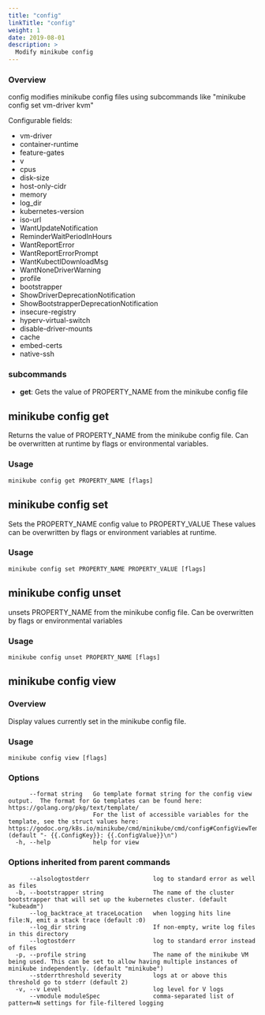 ```yaml
---
title: "config"
linkTitle: "config"
weight: 1
date: 2019-08-01
description: >
  Modify minikube config
---
```


### Overview

config modifies minikube config files using subcommands like "minikube config set vm-driver kvm"

Configurable fields: 

 * vm-driver
 * container-runtime
 * feature-gates
 * v
 * cpus
 * disk-size
 * host-only-cidr
 * memory
 * log_dir
 * kubernetes-version
 * iso-url
 * WantUpdateNotification
 * ReminderWaitPeriodInHours
 * WantReportError
 * WantReportErrorPrompt
 * WantKubectlDownloadMsg
 * WantNoneDriverWarning
 * profile
 * bootstrapper
 * ShowDriverDeprecationNotification
 * ShowBootstrapperDeprecationNotification
 * insecure-registry
 * hyperv-virtual-switch
 * disable-driver-mounts
 * cache
 * embed-certs
 * native-ssh


### subcommands

- **get**: Gets the value of PROPERTY_NAME from the minikube config file

## minikube config get

Returns the value of PROPERTY_NAME from the minikube config file.  Can be overwritten at runtime by flags or environmental variables.

### Usage

```
minikube config get PROPERTY_NAME [flags]
```

## minikube config set

Sets the PROPERTY_NAME config value to PROPERTY_VALUE
	These values can be overwritten by flags or environment variables at runtime.

### Usage

```
minikube config set PROPERTY_NAME PROPERTY_VALUE [flags]
```

## minikube config unset

unsets PROPERTY_NAME from the minikube config file.  Can be overwritten by flags or environmental variables

### Usage

```
minikube config unset PROPERTY_NAME [flags]
```


## minikube config view

### Overview

Display values currently set in the minikube config file.

### Usage

```
minikube config view [flags]
```

### Options

```
      --format string   Go template format string for the config view output.  The format for Go templates can be found here: https://golang.org/pkg/text/template/
                        For the list of accessible variables for the template, see the struct values here: https://godoc.org/k8s.io/minikube/cmd/minikube/cmd/config#ConfigViewTemplate (default "- {{.ConfigKey}}: {{.ConfigValue}}\n")
  -h, --help            help for view
```

### Options inherited from parent commands

```
      --alsologtostderr                  log to standard error as well as files
  -b, --bootstrapper string              The name of the cluster bootstrapper that will set up the kubernetes cluster. (default "kubeadm")
      --log_backtrace_at traceLocation   when logging hits line file:N, emit a stack trace (default :0)
      --log_dir string                   If non-empty, write log files in this directory
      --logtostderr                      log to standard error instead of files
  -p, --profile string                   The name of the minikube VM being used. This can be set to allow having multiple instances of minikube independently. (default "minikube")
      --stderrthreshold severity         logs at or above this threshold go to stderr (default 2)
  -v, --v Level                          log level for V logs
      --vmodule moduleSpec               comma-separated list of pattern=N settings for file-filtered logging
```
